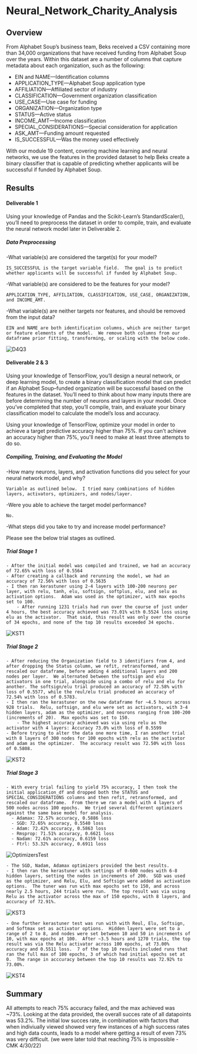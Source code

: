 # Neural_Network_Charity_Analysis

## Overview
From Alphabet Soup’s business team, Beks received a CSV containing more than 34,000 organizations that have received funding from Alphabet Soup over the years. Within this dataset are a number of columns that capture metadata about each organization, such as the following:

- EIN and NAME—Identification columns
- APPLICATION_TYPE—Alphabet Soup application type
- AFFILIATION—Affiliated sector of industry
- CLASSIFICATION—Government organization classification
- USE_CASE—Use case for funding
- ORGANIZATION—Organization type
- STATUS—Active status
- INCOME_AMT—Income classification
- SPECIAL_CONSIDERATIONS—Special consideration for application
- ASK_AMT—Funding amount requested
- IS_SUCCESSFUL—Was the money used effectively
  
With our module 19 content, covering machine learning and neural networks, we use the features in the provided dataset to help Beks create a binary classifier that is capable of predicting whether applicants will be successful if funded by Alphabet Soup.

## Results

#### Deliverable 1
Using your knowledge of Pandas and the Scikit-Learn’s StandardScaler(), you’ll need to preprocess the dataset in order to compile, train, and evaluate the neural network model later in Deliverable 2.

##### Data Preprocessing

  -What variable(s) are considered the target(s) for your model?
  
    IS_SUCCESSFUL is the target variable field.  The goal is to predict whether applicants will be successful if funded by Alphabet Soup.
    
  -What variable(s) are considered to be the features for your model?
  
    APPLICATION_TYPE, AFFILIATION, CLASSIFICATION, USE_CASE, ORGANIZATION, and INCOME_AMT.
    
  -What variable(s) are neither targets nor features, and should be removed from the input data?
  
    EIN and NAME are both identification columns, which are neither target or feature elements of the model.  We remove both columns from our dataframe prior fitting, transforming, or scaling with the below code. 
    
   ![D4Q3](https://user-images.githubusercontent.com/88443672/147592000-3c51e1b4-1674-4867-a04f-b8daf7205061.png)

#### Deliverable 2 & 3
Using your knowledge of TensorFlow, you’ll design a neural network, or deep learning model, to create a binary classification model that can predict if an Alphabet Soup–funded organization will be successful based on the features in the dataset. You’ll need to think about how many inputs there are before determining the number of neurons and layers in your model. Once you’ve completed that step, you’ll compile, train, and evaluate your binary classification model to calculate the model’s loss and accuracy.

Using your knowledge of TensorFlow, optimize your model in order to achieve a target predictive accuracy higher than 75%. If you can't achieve an accuracy higher than 75%, you'll need to make at least three attempts to do so.

##### Compiling, Training, and Evaluating the Model

  -How many neurons, layers, and activation functions did you select for your neural network model, and why?
  
    Variable as outlined below.  I tried many combinations of hidden layers, activators, optimizers, and nodes/layer.
  
  -Were you able to achieve the target model performance?
  
    No.  
    
  -What steps did you take to try and increase model performance?
  
  Please see the below trial stages as outlined.
    
##### Trial Stage 1
    - After the initial model was compiled and trained, we had an accuracy of 72.65% with loss of 0.5564
    - After creating a callback and rerunning the model, we had an accuracy of 72.56% with loss of 0.5635
    - I then ran kerastuner using 2-4 layers with 100-200 neurons per layer, with relu, tanh, elu, softsign, softplus, elu, and selu as activation options.  Adam was used as the optimizer, with max epochs set to 100.
        - After running 1231 trials had run over the course of just under 4 hours, the best accuracy achieved was 73.01% with 0.5524 loss using elu as the activator.  That said, this result was only over the course of 34 epochs, and none of the top 10 results exceeded 34 epochs.
        
![KST1](https://user-images.githubusercontent.com/88443672/147682342-2ef42892-53d3-49b2-b665-f686a978cc6e.png)

##### Trial Stage 2
    - After reducing the Organization field to 3 identifiers from 4, and after dropping the Status column, we refit, retransformed, and rescaled our dataframe, before adding 4 additional layers and 200 nodes per layer.  We alternated between the softsign and elu activators in one trial, alongside using a combo of relu and elu for another. The softsign/elu trial produced an accuracy of 72.58% with loss of 0.5577, while the reul/elu trial produced an accuracy of 72.54% with loss of 0.5783.
    - I then ran the kerastuner on the new dataframe for ~4.5 hours across 928 trials.  Relu, softsign, and elu were set as activators, with 3-4 hidden layers, adam as the optimizer, and neurons ranging from 100-200 (increments of 20).  Max epochs was set to 150.
        - The highest accuracy achieved was via using relu as the activator with 4 layers: Accuracy 73.0% with loss of 0.5599
    - Before trying to alter the data one more time, I ran another trial with 8 layers of 300 nodes for 100 epochs with relu as the activator and adam as the optimizer.  The accuracy result was 72.50% with loss of 0.5808.
    
![KST2](https://user-images.githubusercontent.com/88443672/147684452-e3c0dbec-ac2c-4f2a-bde3-bb0c040c12fb.png)
              
##### Trial Stage 3
    - With every trial failing to yield 75% accuracy, I then took the initial application_df and dropped both the STATUS and SPECIAL_CONSIDERATIONS columns and then refit, retransformed, and rescaled our dataframe.  From there we ran a model with 4 layers of 500 nodes across 100 epochs.  We tried several different optimizers against the same base model for analysis.
      - Adamax: 72.57% accuracy, 0.5886 loss
      - SGD: 72.65% accuracy, 0.5540 loss
      - Adam: 72.42% accuracy, 0.5863 loss
      - Rmsprop: 71.51% accuracy, 0.6621 loss
      - Nadam: 72.61% accuracy, 0.6159 loss
      - Ftrl: 53.32% accuracy, 0.6911 loss
      
  ![OptimizersTest](https://user-images.githubusercontent.com/88443672/147887217-6a8d3b2b-a228-43be-8d07-b87793a1a78d.png)
    
    - The SGD, Nadam, Adamax optimizers provided the best results.
    - I then ran the kerastuner with settings of 0-600 nodes with 6-8 hidden layers, setting the nodes in increments of 200.  SGD was used as the optimizer, and Relu, Elu, and Softsign were added as activation options.  The tuner was run with max epochs set to 150, and across nearly 2.5 hours, 244 trials were run.  The top result was via using Relu as the activator across the max of 150 epochs, with 8 layers, and accuracy of 72.91%.  
    
   ![KST3](https://user-images.githubusercontent.com/88443672/147887220-9ee8b9c1-e29d-49ad-bf6f-e2ef21e3cf53.png)
 
    - One further kerastuner test was run with with Reul, Elu, Softsign, and Softmax set as activator options.  Hidden layers were set to a range of 2 to 8, and nodes were set between 10 and 50 in increments of 10, with max epochs at 100.  After ~3.5 hours and 1270 trials, the top result was via the Relu activator across 100 epochs, at 73.00% accuracy and 0.5511 loss.  7 of the top 10 results included runs that ran the full max of 100 epochs, 3 of which had initial epochs set at 0.  The range in acccuracy between the top 10 results was 72.92% to 73.00%.  
    
  ![KST4](https://user-images.githubusercontent.com/88443672/147887270-e60de181-f4bc-474a-ab10-580748b73c17.png)

  
## Summary
All attempts to reach 75% accuracy failed, and the max achieved was ~73%.  Looking at the data provided, the overall succes rate of all datapoints was 53.2%.  The initial low succes rate, in combination with factors that when indiviually viewed showed very few instances of a high success rates and high data counts, leads to a model where getting a result of even 73% was very difficult.  (we were later told that reaching 75% is impossible - CMK 4/30/22)

